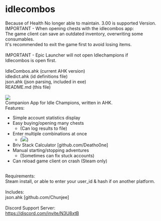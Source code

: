 # idlecombos
Because of Health No longer able to maintain. 
3.00 is supported Version. </br>
IMPORTANT - When opening chests with the idlecombos app:</br>
The game client can save an outdated inventory, overwriting some consumables.</br>
It's recommended to exit the game first to avoid losing items.</br>
</br>
IMPORTANT - Epic Launcher will not open Idlechampions if</br>
Idlecombos is open first.</br>
</br>
IdleCombos.ahk (current AHK version)</br>
idledict.ahk (id definitions file)</br>
json.ahk (json parsing, included in exe)</br>
README.md (this file)</br>
</br>
<img src="https://i.imgur.com/iu1Qbsj.png"></br>
Companion App for Idle Champions, written in AHK.</br>
Features:</br>
- Simple account statistics display</br>
- Easy buying/opening many chests</br>
  - (Can log results to file)</br>
- Enter multiple combinations at once</br>
  - (<img src=https://i.imgur.com/GrCti3P.jpg>)
- Briv Stack Calculator [github.com/Deatho0ne]</br>
- Manual starting/stopping adventures</br>
  - (Sometimes can fix stuck accounts)</br>
- Can reload game client on crash (Steam only)</br>
</br>
Requirements:</br>
Steam install, or able to enter your user_id & hash if on another platform.</br>
</br>
Includes:</br>
json.ahk [github.com/Chunjee]</br>
</br>
Discord Support Server:</br>
<a href="https://discord.com/invite/N3U8xtB">https://discord.com/invite/N3U8xtB</a>
